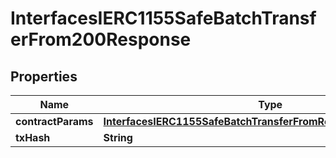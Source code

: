 

# InterfacesIERC1155SafeBatchTransferFrom200Response


## Properties

| Name | Type | Description | Notes |
|------------ | ------------- | ------------- | -------------|
|**contractParams** | [**InterfacesIERC1155SafeBatchTransferFromRequestContractParams**](InterfacesIERC1155SafeBatchTransferFromRequestContractParams.md) |  |  |
|**txHash** | **String** |  |  |



